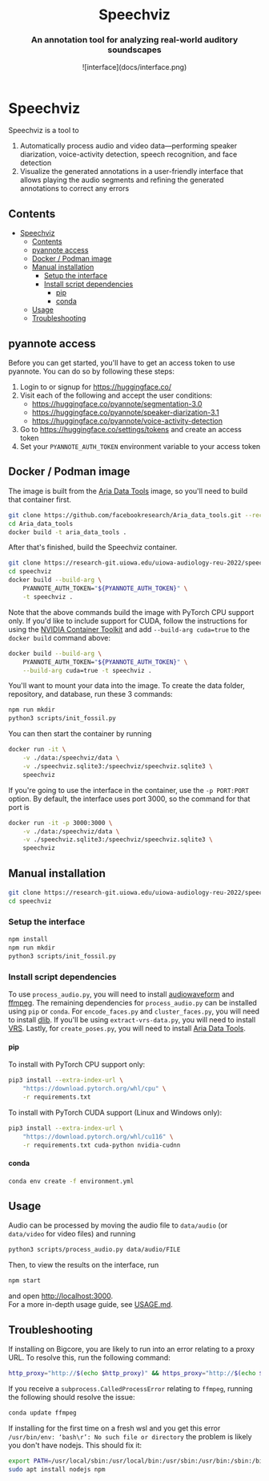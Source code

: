 <div align="center">
    <center>
        <h1>
            Speechviz
        </h1>
        <h3>
            An annotation tool for analyzing real-world auditory soundscapes
        </h3>
        ![interface](docs/interface.png)
    </center>
</div>

<br>

# Speechviz

Speechviz is a tool to

1. Automatically process audio and video data—performing speaker diarization,
   voice-activity detection, speech recognition, and face detection
2. Visualize the generated annotations in a user-friendly interface that allows
   playing the audio segments and refining the generated annotations to correct
   any errors

## Contents

- [Speechviz](#speechviz)
  - [Contents](#contents)
  - [pyannote access](#pyannote-access)
  - [Docker / Podman image](#docker--podman-image)
  - [Manual installation](#manual-installation)
    - [Setup the interface](#setup-the-interface)
    - [Install script dependencies](#install-script-dependencies)
      - [pip](#pip)
      - [conda](#conda)
  - [Usage](#usage)
  - [Troubleshooting](#troubleshooting)

## pyannote access

Before you can get started, you'll have to get an access token
to use pyannote. You can do so by following these steps:

[comment]: # "When changing one of these models, make sure to add any models that
    also need to be accepted to use the new model and remove any models that are
    no longer needed."

1. Login to or signup for <https://huggingface.co/>
2. Visit each of the following and accept the user conditions:
   - <https://huggingface.co/pyannote/segmentation-3.0>
   - <https://huggingface.co/pyannote/speaker-diarization-3.1>
   - <https://huggingface.co/pyannote/voice-activity-detection>
3. Go to <https://huggingface.co/settings/tokens> and create an access token
4. Set your `PYANNOTE_AUTH_TOKEN` environment variable to your access token

## Docker / Podman image

The image is built from the
[Aria Data Tools](https://github.com/facebookresearch/Aria_data_tools/)
image, so you'll need to build that container first.

```bash
git clone https://github.com/facebookresearch/Aria_data_tools.git --recursive
cd Aria_data_tools
docker build -t aria_data_tools .
```

After that's finished, build the Speechviz container.

```bash
git clone https://research-git.uiowa.edu/uiowa-audiology-reu-2022/speechviz.git
cd speechviz
docker build --build-arg \
    PYANNOTE_AUTH_TOKEN="${PYANNOTE_AUTH_TOKEN}" \
    -t speechviz .
```

Note that the above commands build the image with PyTorch CPU support only.
If you'd like to include support for CUDA, follow the instructions for using the
[NVIDIA Container Toolkit](https://docs.nvidia.com/datacenter/cloud-native/container-toolkit/overview.html)
and add `--build-arg cuda=true` to the `docker build` command above:

```bash
docker build --build-arg \
    PYANNOTE_AUTH_TOKEN="${PYANNOTE_AUTH_TOKEN}" \
    --build-arg cuda=true -t speechviz .
```

You'll want to mount your data into the image. To create the data folder, repository,
and database, run these 3 commands:

```bash
npm run mkdir
python3 scripts/init_fossil.py
```

You can then start the container by running

```bash
docker run -it \
    -v ./data:/speechviz/data \
    -v ./speechviz.sqlite3:/speechviz/speechviz.sqlite3 \
    speechviz
```

If you're going to use the interface in the container, use the `-p PORT:PORT` option.
By default, the interface uses port 3000, so the command for that port is

```bash
docker run -it -p 3000:3000 \
    -v ./data:/speechviz/data \
    -v ./speechviz.sqlite3:/speechviz/speechviz.sqlite3 \
    speechviz
```

## Manual installation

```bash
git clone https://research-git.uiowa.edu/uiowa-audiology-reu-2022/speechviz.git
cd speechviz
```

### Setup the interface

```bash
npm install
npm run mkdir
python3 scripts/init_fossil.py
```

### Install script dependencies

To use `process_audio.py`, you will need to install
[audiowaveform](https://github.com/bbc/audiowaveform)
and [ffmpeg](https://ffmpeg.org/). The remaining dependencies for `process_audio.py`
can be installed using `pip` or `conda`.
For `encode_faces.py` and `cluster_faces.py`, you will need to install
[dlib](USAGE.md#face-detection-and-clustering).
If you'll be using `extract-vrs-data.py`, you will need to install
[VRS](https://github.com/facebookresearch/vrs).
Lastly, for `create_poses.py`, you will need to install
[Aria Data Tools](https://github.com/facebookresearch/Aria_data_tools/).

#### pip

To install with PyTorch CPU support only:

```bash
pip3 install --extra-index-url \
    "https://download.pytorch.org/whl/cpu" \
    -r requirements.txt
```

To install with PyTorch CUDA support (Linux and Windows only):

```bash
pip3 install --extra-index-url \
    "https://download.pytorch.org/whl/cu116" \
    -r requirements.txt cuda-python nvidia-cudnn
```

#### conda

```bash
conda env create -f environment.yml
```

## Usage

Audio can be processed by moving the audio file to `data/audio`
(or `data/video` for video files) and running

```bash
python3 scripts/process_audio.py data/audio/FILE
```

Then, to view the results on the interface, run

```bash
npm start
```

and open <http://localhost:3000>.  
For a more in-depth usage guide, see [USAGE.md](USAGE.md).

## Troubleshooting

[comment]: # "ERROR: Could not install packages due to an OSError: Proxy URL had no scheme, should start with http:// or https://"

If installing on Bigcore, you are likely to run into an error relating to a proxy URL.
To resolve this, run the following command:

```bash
http_proxy="http://$(echo $http_proxy)" && https_proxy="http://$(echo $https_proxy)"
```

[comment]: # "subprocess.CalledProcessError: Command '['ffmpeg', ... 'output_file_here']' returned non-zero exit status 127."

If you receive a `subprocess.CalledProcessError` relating to `ffmpeg`, running the
following should resolve the issue:

```bash
conda update ffmpeg
```

If installing for the first time on a fresh wsl and you get this error `/usr/bin/env: ‘bash\r’: No such file or directory` the problem is likely you don't have nodejs. This should fix it:

```bash
export PATH=/usr/local/sbin:/usr/local/bin:/usr/sbin:/usr/bin:/sbin:/bin
sudo apt install nodejs npm
```

